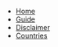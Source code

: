 <!-- docs/_sidebar.md -->

* [Home](/)
* [Guide](guide.md)
* [Disclaimer](disclaimer.md)
* [Countries](country.md)